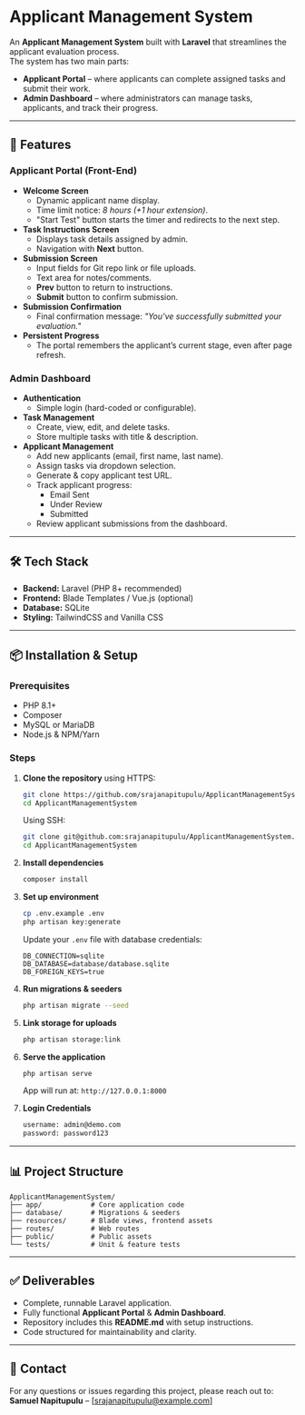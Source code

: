 # Applicant Management System

An **Applicant Management System** built with **Laravel** that streamlines the applicant evaluation process.  
The system has two main parts:  

- **Applicant Portal** – where applicants can complete assigned tasks and submit their work.  
- **Admin Dashboard** – where administrators can manage tasks, applicants, and track their progress.  

---

## 🚀 Features

### Applicant Portal (Front-End)
- **Welcome Screen**
  - Dynamic applicant name display.
  - Time limit notice: *8 hours (+1 hour extension)*.
  - "Start Test" button starts the timer and redirects to the next step.
- **Task Instructions Screen**
  - Displays task details assigned by admin.
  - Navigation with **Next** button.
- **Submission Screen**
  - Input fields for Git repo link or file uploads.
  - Text area for notes/comments.
  - **Prev** button to return to instructions.
  - **Submit** button to confirm submission.
- **Submission Confirmation**
  - Final confirmation message: *"You've successfully submitted your evaluation."*
- **Persistent Progress**
  - The portal remembers the applicant’s current stage, even after page refresh.

### Admin Dashboard
- **Authentication**
  - Simple login (hard-coded or configurable).
- **Task Management**
  - Create, view, edit, and delete tasks.
  - Store multiple tasks with title & description.
- **Applicant Management**
  - Add new applicants (email, first name, last name).
  - Assign tasks via dropdown selection.
  - Generate & copy applicant test URL.
  - Track applicant progress:
    - Email Sent
    - Under Review
    - Submitted
  - Review applicant submissions from the dashboard.

---

## 🛠️ Tech Stack
- **Backend:** Laravel (PHP 8+ recommended)  
- **Frontend:** Blade Templates / Vue.js (optional)  
- **Database:** SQLite
- **Styling:** TailwindCSS and Vanilla CSS

---

## 📦 Installation & Setup

### Prerequisites
- PHP 8.1+  
- Composer  
- MySQL or MariaDB  
- Node.js & NPM/Yarn  

### Steps
1. **Clone the repository**
   using HTTPS:
   ```bash
   git clone https://github.com/srajanapitupulu/ApplicantManagementSystem.git
   cd ApplicantManagementSystem
   ```

   Using SSH:
   ```bash
   git clone git@github.com:srajanapitupulu/ApplicantManagementSystem.git
   cd ApplicantManagementSystem
   ```

2. **Install dependencies**
   ```bash
   composer install
   ```

3. **Set up environment**
   ```bash
   cp .env.example .env
   php artisan key:generate
   ```

   Update your `.env` file with database credentials:
   ```env
   DB_CONNECTION=sqlite
   DB_DATABASE=database/database.sqlite
   DB_FOREIGN_KEYS=true
   ```

4. **Run migrations & seeders**
   ```bash
   php artisan migrate --seed
   ```

5. **Link storage for uploads**
   ```bash
   php artisan storage:link
   ```

6. **Serve the application**
   ```bash
   php artisan serve
   ```

   App will run at: `http://127.0.0.1:8000`

7. **Login Credentials**
   ```bash
   username: admin@demo.com
   password: password123
   ```
---

## 📊 Project Structure
```
ApplicantManagementSystem/
├── app/            # Core application code
├── database/       # Migrations & seeders
├── resources/      # Blade views, frontend assets
├── routes/         # Web routes
├── public/         # Public assets
└── tests/          # Unit & feature tests
```

---

## ✅ Deliverables
- Complete, runnable Laravel application.
- Fully functional **Applicant Portal** & **Admin Dashboard**.
- Repository includes this **README.md** with setup instructions.
- Code structured for maintainability and clarity.

---

## 📧 Contact
For any questions or issues regarding this project, please reach out to:  
**Samuel Napitupulu** – [srajanapitupulu@example.com]  
